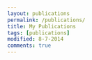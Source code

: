 ```yaml
---
layout: publications
permalink: /publications/
title: My Publications
tags: [publications]
modified: 8-7-2014
comments: true
---
```



